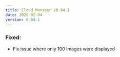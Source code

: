 ```yaml
---
title: Cloud Manager v0.84.1
date: 2020-02-04
version: 0.84.1
---
```


### Fixed:

- Fix issue where only 100 Images were displayed

